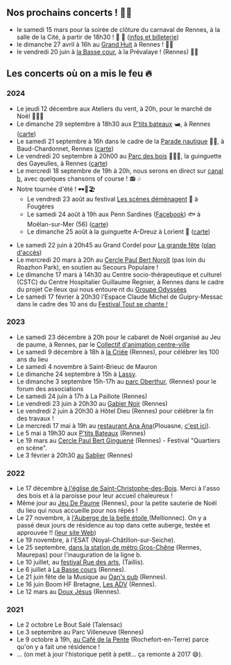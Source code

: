 ## Nos prochains concerts ! 🎉💄
- le samedi 15 mars pour la soirée de clôture du carnaval de Rennes, à la salle de la Cité, à partir de 18h30 ! 🤠 🤿 ([infos et billeterie](https://www.helloasso.com/associations/la-pulse/evenements/15-mars-2025-soiree-carnaval-de-rennes))
- le dimanche 27 avril à 16h au [Grand Huit](https://cartes.app/?allez=Le%20Grand%20Huit%7Cn12071466529%7C-1.6692%7C48.1024) à Rennes ! 🤸🎢
- le vendredi 20 juin à [la Basse cour](https://cartes.app/?allez=La%20Basse%20Cour%7Cw1283722350%7C-1.7270%7C48.0973#16.23/48.096835/-1.728019), à la Prévalaye ! (Rennes) 🐤🦆 

## Les concerts où on a mis le feu 🔥

### **2024**

- Le jeudi 12 décembre aux Ateliers du vent, à 20h, pour le marché de Noël 🎅🤶🦌
- Le dimanche 29 septembre à 18h30 aux [P'tits bateaux](https://www.lesptitsbateaux-rennes.com/) 🛥️, à Rennes ([carte](https://cartes.app/?allez=Les+P%27tits+Bateaux%7Cn8754005945%7C-1.6781%7C48.1230#16.18/48.123027/-1.678788/20/50))
- Le samedi 21 septembre à 16h dans le cadre de la [Parade nautique](https://paradenautiquederennes.fr/) 🚣‍♀️, à Baud-Chardonnet, Rennes ([carte](https://cartes.app/?allez=Plages+de+Baud%7Cw707600516%7C-1.6509%7C48.1090#17.06/48.109062/-1.651587))
- Le vendredi 20 septembre à 20h00 au [Parc des bois](https://auparcdesbois.fr/) 🌳🌳🌳, la guinguette des Gayeulles, à Rennes ([carte](https://cartes.app/?allez=Au+Parc+des+Bois%7Cw80243315%7C-1.6424%7C48.1330#16.63/48.132447/-1.642525))
- Le mercredi 18 septembre de 19h à 20h, nous serons en direct sur [canal b](https://canalb.fr/), avec quelques chansons of course ! 📻 🎶
- Notre tournée d'été ! 🕶️🌻🏖️
  - Le vendredi 23 août au festival [Les scènes déménagent](https://www.lesscenesdemenagent.net/) 🎸 à Fougères
  - Le samedi 24 août à 19h aux Penn Sardines ([Facebook](https://www.facebook.com/Lespennsardines/?locale=fr_FR)) 🐟 à Moëlan-sur-Mer (56) ([carte](https://cartes.app/?allez=Les+Penn+Sardines%7Cn7442784375%7C-3.6713%7C47.7846#14.67/47.7805/-3.67516/20/50))
  - Le dimanche 25 août à la guinguette A-Dreuz à Lorient 🍻 ([carte](https://cartes.app/?allez=Tour+de+la+D%C3%A9couverte%7Cw1043731790%7C-3.3538%7C47.7453#16.31/47.74561/-3.354509/0/50))
* Le samedi 22 juin à 20h45 au Grand Cordel pour [La grande fête](https://www.grand-cordel.com/2024/05/23/la-grande-fete-samedi-22-juin-des-17h/) ([plan d'accès](https://www.openstreetmap.org/way/75639530#map=17/48.12180/-1.64719))
* Le mercredi 20 mars à 20h au [Cercle Paul Bert Noroît](https://www.openstreetmap.org/way/80899045#map=17/48.11031/-1.71039) (pas loin du Roazhon Park), en soutien au Secours Populaire !
* Le dimanche 17 mars à 14h30 au Centre socio-thérapeutique et culturel (CSTC) du Centre Hospitalier Guillaume Regnier, à Rennes dans le cadre du projet Ce·lleux qui nous entoure·nt du [Groupe Odyssées](https://groupe-odyssees.fr)
* Le samedi 17 février à 20h30 l'Espace Claude Michel de Guipry-Messac dans le cadre des 10 ans du [Festival Tout se chante ! ](https://toutsechante.fr/evenements/nos-chorales-ont-du-talent-16-fevrier-2024/)

### **2023**

* Le samedi 23 décembre à 20h pour le cabaret de Noël organisé au Jeu de paume, à Rennes, par le [Collectif d'animation centre-ville](https://www.helloasso.com/associations/collectif-d-animation-centre-ville)
* Le samedi 9 décembre à 18h à [la Criée](https://openagenda.com/cet-hiver-a-rennes/events/la-criee-fete-ses-100-ans-) (Rennes), pour célébrer les 100 ans du lieu
* Le samedi 4 novembre à Saint-Brieuc de Mauron
* Le dimanche 24 septembre à 15h à [Lassy](https://www.openstreetmap.org/relation/134222#map=12/48.0351/-1.8048).
* Le dimanche 3 septembre 15h-17h au [parc Oberthur](https://www.openstreetmap.org/way/192085504#map=16/48.1116/-1.6587), (Rennes) pour le forum des associations
* Le samedi 24 juin à 17h à La Paillote (Rennes)
* Le vendredi 23 juin à 20h30 au [Gabier Noir](https://www.openstreetmap.org/node/4955206124#map=18/48.10178/-1.67840) (Rennes)
* Le vendredi 2 juin à 20h30 à Hôtel Dieu (Rennes) pour célébrer la fin des travaux !
* Le mercredi 17 mai à 19h au [restaurant Ana Ana](https://www.facebook.com/AnaAnaPlouasne/)(Plouasne, [c'est ici](https://www.openstreetmap.org/way/263116412#map=16/48.3011/-2.0074)).
* Le 5 mai à 19h30 aux [P'tits Bateaux](https://www.lesptitsbateaux-rennes.com/) (Rennes)
* Le 19 mars au [Cercle Paul Bert Ginguené](https://cpbginguene.fr/infos-pratiques/) (Rennes) - Festival "Quartiers en scène".
* Le 3 février à 20h30 [au](https://facebook.com/events/s/concert-chorale-pop-michelle-m/1245705576034279/) [Sablier](https://happeningnext.com/event/concert-chorale-pop-michelle-michel-karaok%C3%A9-eid3a09q2s2kd) (Rennes)

### **2022**

* Le 17 décembre [à l'église de Saint-Christophe-des-Bois](https://www.infolocale.fr/associations/organisme-a-lasso-des-bois-519588/evenement-saint-christophe-des-bois-concert-spectacle-musical-chorale-michelle-michel-7757630). Merci à l'asso des bois et à la paroisse pour leur accueil chaleureux !
* Même jour au [Jeu De Paume](mailto:https://www.jeudepaumerennes.fr/) (Rennes), pour la petite sauterie de Noël du lieu qui nous accueille pour nos répés !
* Le 27 novembre, à [l'Auberge de la belle étoile ](https://www.infolocale.fr/professionnels/organisme-a-la-belle-etoile-517478/evenement-mellionnec-concert-spectacle-musical-chorale-michelle-michel-avec-huitres-et-muscadet-7735461)(Mellionnec). On y a passé deux jours de résidence au top dans cette auberge, testée et approuvée !! ([leur site Web](https://alabelleetoile.eu/))
* Le 19 novembre, à l'ESAT (Noyal-Châtillon-sur-Seiche).
* Le 25 septembre, [dans la station de métro Gros-Chêne](https://www.openstreetmap.org/node/8261659641#map=16/48.1252/-1.6641) (Rennes, Maurepas) pour l'inauguration de la ligne b.
* Le 10 juillet, au [festival Rue des arts](https://ruedesarts.net/-Programmation-#anchor186), (Taillis).
* Le 6 juillet à [La Basse cours](https://labassecour.org/) (Rennes).
* Le 21 juin fête de la Musique au [Oan's pub](https://fr-fr.facebook.com/oans.pubb/) (Rennes).
* Le 16 juin Boom HF Bretagne, [Les ADV](https://www.lesateliersduvent.org/) (Rennes).
* Le 12 mars au [Doux Jésus](https://fr-fr.facebook.com/doujezu/) (Rennes).

### **2021**

* Le 2 octobre Le Bout Salé (Talensac)
* Le 3 septembre au Parc Villeneuve (Rennes)
* Le 9 octobre à 19h, [au Café de la Pente](https://www.lepotcommun.com/programmation/michelle-michel-concert-de-fin-de-residence) (Rochefort-en-Terre) parce qu'on y a fait une résidence !
* ... (on met à jour l'historique petit à petit... ça remonte à 2017 😅).
